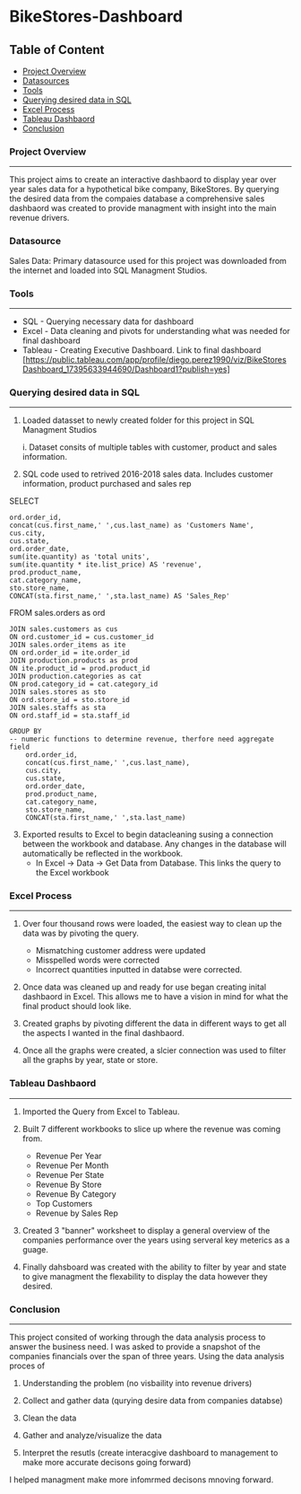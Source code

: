 # BikeStores-Dashboard

## Table of Content

- [Project Overview](#project-overview)
- [Datasources](#datasources)
- [Tools](#tools)
- [Querying desired data in SQL](#querying-desired-data-in-sql)
- [Excel Process](#excel-process)
- [Tableau Dashbaord](#tableau-dashbaord)
- [Conclusion](#conclusion)

### Project Overview
---
This project aims to create an interactive dashbaord to display year over year sales data for a hypothetical bike company, BikeStores. By querying the desired data from the compaies database a comprehensive sales dashbaord was created to provide managment with insight into the main revenue drivers.

### Datasource

Sales Data: Primary datasource used for this project was downloaded from the internet and loaded into SQL Managment Studios. 

### Tools
---

- SQL - Querying necessary data for dashboard
- Excel - Data cleaning and pivots for understanding what was needed for final dashboard
- Tableau - Creating Executive Dashboard. Link to final dashboard [https://public.tableau.com/app/profile/diego.perez1990/viz/BikeStoresDashboard_17395633944690/Dashboard1?publish=yes]

### Querying desired data in SQL
---

1. Loaded datasset to newly created folder for this project in SQL Managment Studios
   
    i. Dataset consits of multiple tables with customer, product and sales information.

2. SQL code used to retrived 2016-2018 sales data. Includes customer information, product purchased and sales rep
   
SELECT
   
	ord.order_id,
	concat(cus.first_name,' ',cus.last_name) as 'Customers Name', 
    cus.city,	 
    cus.state,	
    ord.order_date,	
    sum(ite.quantity) as 'total units',
    sum(ite.quantity * ite.list_price) AS 'revenue',
    prod.product_name,
    cat.category_name,
    sto.store_name,
    CONCAT(sta.first_name,' ',sta.last_name) AS 'Sales_Rep'
    
  FROM sales.orders as ord
  
    JOIN sales.customers as cus 
    ON ord.customer_id = cus.customer_id
    JOIN sales.order_items as ite
    ON ord.order_id = ite.order_id
    JOIN production.products as prod
    ON ite.product_id = prod.product_id
    JOIN production.categories as cat
    ON prod.category_id = cat.category_id
    JOIN sales.stores as sto
    ON ord.store_id = sto.store_id
    JOIN sales.staffs as sta
    ON ord.staff_id = sta.staff_id

    GROUP BY
    -- numeric functions to determine revenue, therfore need aggregate field
    	ord.order_id,
    	concat(cus.first_name,' ',cus.last_name), 
    	cus.city,
    	cus.state,
    	ord.order_date,
    	prod.product_name,
    	cat.category_name,
    	sto.store_name,
    	CONCAT(sta.first_name,' ',sta.last_name)

  3. Exported  results to Excel to begin datacleaning susing a connection between the workbook and database. Any changes in the database will automatically be reflected in the workbook.
     - In Excel -> Data -> Get Data from Database. This links the query to the Excel workbook
    
### Excel Process
---

1. Over four thousand rows were loaded, the easiest way to clean up the data was by pivoting the query.

   - Mismatching customer address were updated
   - Misspelled words were corrected
   - Incorrect quantities inputted in databse were corrected.
  
2. Once data was cleaned up and ready for use began creating inital dashbaord in Excel. This allows me to have a vision in mind for what the final product should look like.
   
3. Created graphs by pivoting different the data in different ways to get all the aspects I wanted in the final dashbaord.

4. Once all the graphs were created, a slcier connection was used to filter all the graphs by year, state or store.
  
### Tableau Dashbaord
---

1. Imported the Query from Excel to Tableau.
   
2. Built 7 different workbooks to slice up where the revenue was coming from.
   
   	-  Revenue Per Year
   	-  Revenue Per Month
   	-  Revenue Per State
   	-  Revenue By Store
   	-  Revenue By Category
   	-  Top Customers
   	-  Revenue by Sales Rep
  
3. Created 3 "banner" worksheet to display a general overview of the companies performance over the years using serveral key meterics as a guage.
  
 4. Finally dahsboard was created with the ability to filter by year and state to give managment the flexability to display the data however they desired.


### Conclusion 
---

This project consited of working through the data analysis process to answer the business need. I was asked to provide a snapshot of the companies financials over the span of three years. Using the data analysis proces of

1. Understanding the problem (no visbaility into revenue drivers)

2. Collect and gather data (qurying desire data from companies databse)

3. Clean the data
   
4. Gather and analyze/visualize the data
   
5. Interpret the resutls (create interacgive dashboard to management to make more accurate decisons going forward)

I helped managment make more infomrmed decisons mnoving forward. 


   	



